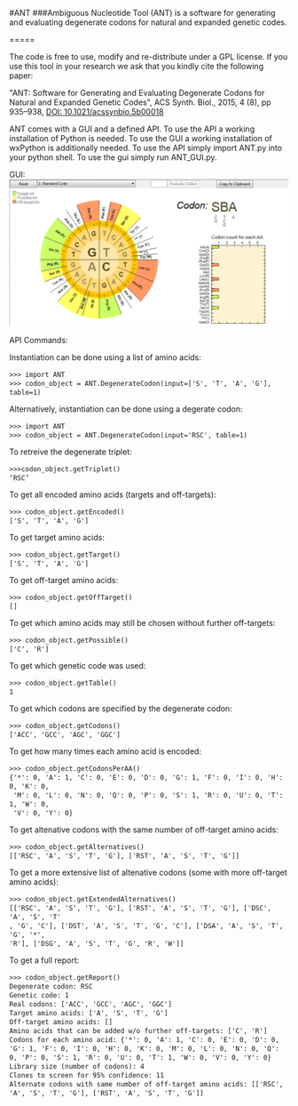 #ANT
###Ambiguous Nucleotide Tool (ANT) is a software for generating and evaluating degenerate codons for natural and expanded genetic codes.

=====

The code is free to use, modify and re-distribute under a GPL license. If you use this tool in your research we ask that you kindly cite the following paper:

"ANT: Software for Generating and Evaluating Degenerate Codons for Natural and Expanded Genetic Codes", 
ACS Synth. Biol., 2015, 4 (8), pp 935–938, [DOI: 10.1021/acssynbio.5b00018](http://pubs.acs.org/doi/abs/10.1021/acssynbio.5b00018)


ANT comes with a GUI and a defined API. To use the API a working installation of Python is needed. To use the GUI a working installation of wxPython is additionally needed.
To use the API simply import ANT.py into your python shell.
To use the gui simply run ANT_GUI.py.

GUI:
![ANT GUI](/Screenshot.png?raw=true "ANT GUI")


API Commands:

Instantiation can be done using a list of amino acids:
```
>>> import ANT
>>> codon_object = ANT.DegenerateCodon(input=['S', 'T', 'A', 'G'], table=1)
```


Alternatively, instantiation can be done using a degerate codon:
```
>>> import ANT
>>> codon_object = ANT.DegenerateCodon(input='RSC', table=1)
```

To retreive the degenerate triplet:
```
>>>codon_object.getTriplet()
‘RSC’
```

To get all encoded amino acids (targets and off-targets):
```
>>> codon_object.getEncoded()
['S', 'T', 'A', 'G']
```


To get target amino acids:
```
>>> codon_object.getTarget()
['S', 'T', 'A', 'G']
```

To get off-target amino acids:
```
>>> codon_object.getOffTarget()
[]
```

To get which amino acids may still be chosen without further off-targets:
```
>>> codon_object.getPossible()
['C', 'R']
```

To get which genetic code was used:
```
>>> codon_object.getTable()
1
```

To get which codons are specified by the degenerate codon:
```
>>> codon_object.getCodons()
['ACC', 'GCC', 'AGC', 'GGC'] 
```


To get how many times each amino acid is encoded:
```
>>> codon_object.getCodonsPerAA()
{'*': 0, 'A': 1, 'C': 0, 'E': 0, 'D': 0, 'G': 1, 'F': 0, 'I': 0, 'H': 0, 'K': 0,
 'M': 0, 'L': 0, 'N': 0, 'Q': 0, 'P': 0, 'S': 1, 'R': 0, 'U': 0, 'T': 1, 'W': 0,
 'V': 0, 'Y': 0}
```


To get altenative codons with the same number of off-target amino acids:
```
>>> codon_object.getAlternatives()
[['RSC', 'A', 'S', 'T', 'G'], ['RST', 'A', 'S', 'T', 'G']]
```


To get a more extensive list of altenative codons (some with more off-target amino acids):
```
>>> codon_object.getExtendedAlternatives()
[['RSC', 'A', 'S', 'T', 'G'], ['RST', 'A', 'S', 'T', 'G'], ['DSC', 'A', 'S', 'T'
, 'G', 'C'], ['DST', 'A', 'S', 'T', 'G', 'C'], ['DSA', 'A', 'S', 'T', 'G', '*',
'R'], ['DSG', 'A', 'S', 'T', 'G', 'R', 'W']]
```


To get a full report:
```
>>> codon_object.getReport()
Degenerate codon: RSC
Genetic code: 1
Real codons: ['ACC', 'GCC', 'AGC', 'GGC']
Target amino acids: ['A', 'S', 'T', 'G']
Off-target amino acids: []
Amino acids that can be added w/o further off-targets: ['C', 'R']
Codons for each amino acid: {'*': 0, 'A': 1, 'C': 0, 'E': 0, 'D': 0, 'G': 1, 'F': 0, 'I': 0, 'H': 0, 'K': 0, 'M': 0, 'L': 0, 'N': 0, 'Q': 0, 'P': 0, 'S': 1, 'R': 0, 'U': 0, 'T': 1, 'W': 0, 'V': 0, 'Y': 0}
Library size (number of codons): 4
Clones to screen for 95% confidence: 11
Alternate codons with same number of off-target amino acids: [['RSC', 'A', 'S', 'T', 'G'], ['RST', 'A', 'S', 'T', 'G']]
```

